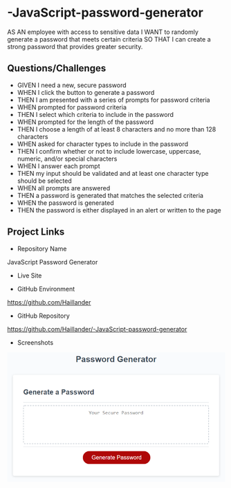 # -JavaScript-password-generator

AS AN employee with access to sensitive data
I WANT to randomly generate a password that meets certain criteria
SO THAT I can create a strong password that provides greater security.

## Questions/Challenges

* GIVEN I need a new, secure password
* WHEN I click the button to generate a password
* THEN I am presented with a series of prompts for password criteria
* WHEN prompted for password criteria
* THEN I select which criteria to include in the password
* WHEN prompted for the length of the password
* THEN I choose a length of at least 8 characters and no more than 128 characters
* WHEN asked for character types to include in the password
* THEN I confirm whether or not to include lowercase, uppercase, numeric, and/or special characters
* WHEN I answer each prompt
* THEN my input should be validated and at least one character type should be selected
* WHEN all prompts are answered
* THEN a password is generated that matches the selected criteria
* WHEN the password is generated
* THEN the password is either displayed in an alert or written to the page

### 

## Project Links

* Repository Name

JavaScript Password Generator

* Live Site



* GitHub Environment

https://github.com/Haillander

* GitHub Repository

https://github.com/Haillander/-JavaScript-password-generator

* Screenshots

![The Horiseon webpage includes a navigation bar, a header image, and cards with text and images at the bottom of the page.](./assets/images/03-javascript-homework-demo%20(1).png)